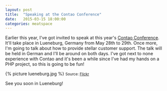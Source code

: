 ```yaml
---
layout: post
title:  "Speaking at the Contao Conference"
date:   2015-03-15 18:00:00
categories: meatspace
---
```


Earlier this year, I've got invited to speak at this year's [Contao Conference](http://contao-konferenz.de/). It'll take place in Lueneburg, Germany from May 28th to 29th. Once more, I'm going to talk about how to provide stellar customer support. The talk will be held in German and I'll be around on both days. I've got next to none experience with Contao and it's been a while since I've had my hands on a PHP project, so this is going to be fun!

{% picture lueneburg.jpg %}
<small>Source: [Flickr](https://www.flickr.com/photos/23267638@N06/12861163235/)</small>

See you soon in Lueneburg!

